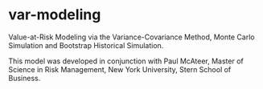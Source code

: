 # var-modeling
Value-at-Risk Modeling via the Variance-Covariance Method, Monte Carlo Simulation and Bootstrap Historical Simulation.

This model was developed in conjunction with Paul McAteer, Master of Science in Risk Management, New York University, Stern School of Business.
